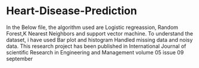 # Heart-Disease-Prediction
In the Below file, the algorithm used are Logistic regreassion, Random Forest,K Nearest Neighbors and support vector machine. To understand the dataset, i have used Bar plot and histogram Handled missing data and noisy data. This research project has been published in International Journal of scientific Research in Engineering and Management volume 05 issue 09 september
